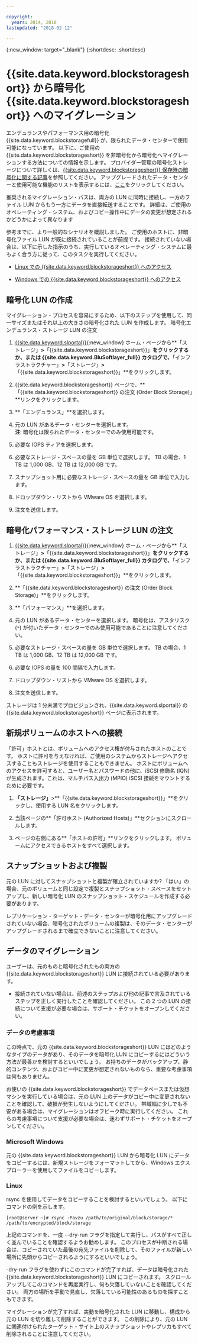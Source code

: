 ```yaml
---

copyright:
  years: 2014, 2018
lastupdated: "2018-02-12"

---
```

{:new_window: target="_blank"}
{:shortdesc: .shortdesc}

# {{site.data.keyword.blockstorageshort}} から暗号化 {{site.data.keyword.blockstorageshort}} へのマイグレーション

エンデュランスやパフォーマンス用の暗号化 {{site.data.keyword.blockstoragefull}} が、限られたデータ・センターで使用可能になっています。 以下に、ご使用の {{site.data.keyword.blockstorageshort}} を非暗号化から暗号化へマイグレーションする方法についての情報を示します。 プロバイダー管理の暗号化ストレージについて詳しくは、[{{site.data.keyword.blockstorageshort}} 保存時の暗号化に関する記事](block-file-storage-encryption-rest.html)を参照してください。 アップグレードされたデータ・センターと使用可能な機能のリストを表示するには、[ここ](new-ibm-block-and-file-storage-location-and-features.html)をクリックしてください。

推奨されるマイグレーション・パスは、両方の LUN に同時に接続し、一方のファイル LUN からもう一方にデータを直接転送することです。 詳細は、ご使用のオペレーティング・システム、およびコピー操作中にデータの変更が想定されるかどうかによって異なります

参考までに、より一般的なシナリオを概説しました。 ご使用のホストに、非暗号化ファイル LUN が既に接続されていることが前提です。 接続されていない場合は、以下に示した指示のうち、実行しているオペレーティング・システムに最もよく合う方に従って、このタスクを実行してください。

- [Linux での {{site.data.keyword.blockstorageshort}} へのアクセス](accessing_block_storage_linux.html)

- [Windows での {{site.data.keyword.blockstorageshort}} へのアクセス](accessing-block-storage-windows.html)

 
## 暗号化 LUN の作成

マイグレーション・プロセスを容易にするため、以下のステップを使用して、同一サイズまたはそれ以上の大きさの暗号化された LUN を作成します。 
暗号化エンデュランス・ストレージ LUN の注文

1. [{{site.data.keyword.slportal}}](https://control.softlayer.com/){:new_window} ホーム・ページから**「ストレージ」**>**「{{site.data.keyword.blockstorageshort}}」**をクリックするか、または {{site.data.keyword.BluSoftlayer_full}} カタログで、**「インフラストラクチャー」**>**「ストレージ」**>**「{{site.data.keyword.blockstorageshort}}」**をクリックします。

2. {{site.data.keyword.blockstorageshort}} ページで、**「{{site.data.keyword.blockstorageshort}} の注文 (Order Block Storage)」**リンクをクリックします。

3. **「エンデュランス」**を選択します。

4. 元の LUN があるデータ・センターを選択します。 <br/> **注**: 暗号化は限られたデータ・センターでのみ使用可能です。

5. 必要な IOPS ティアを選択します。

6. 必要なストレージ・スペースの量を GB 単位で選択します。 TB の場合、1 TB は 1,000 GB、12 TB は 12,000 GB です。

7. スナップショット用に必要なストレージ・スペースの量を GB 単位で入力します。

8. ドロップダウン・リストから VMware OS を選択します。

9. 注文を送信します。

## 暗号化パフォーマンス・ストレージ LUN の注文

1. [{{site.data.keyword.slportal}}](https://control.softlayer.com/){:new_window} ホーム・ページから**「ストレージ」**>**「{{site.data.keyword.blockstorageshort}}」**をクリックするか、または {{site.data.keyword.BluSoftlayer_full}} カタログで、**「インフラストラクチャー」**>**「ストレージ」**>**「{{site.data.keyword.blockstorageshort}}」**をクリックします。

2. **「{{site.data.keyword.blockstorageshort}} の注文 (Order Block Storage)」**をクリックします。

3. **「パフォーマンス」**を選択します。

4. 元の LUN があるデータ・センターを選択します。 暗号化は、アスタリスク (`*`) が付いたデータ・センターでのみ使用可能であることに注意してください。

5. 必要なストレージ・スペースの量を GB 単位で選択します。 TB の場合、1 TB は 1,000 GB、12 TB は 12,000 GB です。

6. 必要な IOPS の量を 100 間隔で入力します。

7. ドロップダウン・リストから VMware OS を選択します。

8. 注文を送信します。

ストレージは 1 分未満でプロビジョンされ、{{site.data.keyword.slportal}} の {{site.data.keyword.blockstorageshort}} ページに表示されます。

 
## 新規ボリュームのホストへの接続

「許可」ホストとは、ボリュームへのアクセス権が付与されたホストのことです。 ホストに許可を与えなければ、ご使用のシステムからストレージへアクセスすることもストレージを使用することもできません。 ホストにボリュームへのアクセスを許可すると、ユーザー名とパスワードの他に、iSCSI 修飾名 (IQN) が生成されます。これは、マルチパス入出力 (MPIO) iSCSI 接続をマウントするために必要です。

1. **「ストレージ」**>**「{{site.data.keyword.blockstorageshort}}」**をクリックし、使用する LUN 名をクリックします。

2. 当該ページの**「許可ホスト (Authorized Hosts)」**セクションにスクロールします。

3. ページの右側にある**「ホストの許可」**リンクをクリックします。 ボリュームにアクセスできるホストをすべて選択します。

 
## スナップショットおよび複製

元の LUN に対してスナップショットと複製が確立されていますか? 「はい」の場合、元のボリュームと同じ設定で複製とスナップショット・スペースをセットアップし、新しい暗号化 LUN のスナップショット・スケジュールを作成する必要があります。 

レプリケーション・ターゲット・データ・センターが暗号化用にアップグレードされていない場合、暗号化されたボリュームの複製は、そのデータ・センターがアップグレードされるまで確立できないことに注意してください。

 
## データのマイグレーション

ユーザーは、元のものと暗号化されたもの両方の {{site.data.keyword.blockstorageshort}} LUN に接続されている必要があります。 
- 接続されていない場合は、前述のステップおよび他の記事で言及されているステップを正しく実行したことを確認してください。 この 2 つの LUN の接続について支援が必要な場合は、サポート・チケットをオープンしてください。

### データの考慮事項

この時点で、元の {{site.data.keyword.blockstorageshort}} LUN にはどのようなタイプのデータがあり、そのデータを暗号化 LUN にコピーするにはどういう方法が最善かを検討するといいでしょう。 お持ちのデータがバックアップ、静的コンテンツ、およびコピー中に変更が想定されないものなら、重要な考慮事項は何もありません。

お使いの {{site.data.keyword.blockstorageshort}} でデータベースまたは仮想マシンを実行している場合は、元の LUN 上のデータがコピー中に変更されないことを確認して、破損が発生しないようにしてください。 帯域幅に少しでも不安がある場合は、マイグレーションはオフピーク時に実行してください。 これらの考慮事項について支援が必要な場合は、迷わずサポート・チケットをオープンしてください。
 
### Microsoft Windows

元の {{site.data.keyword.blockstorageshort}} LUN から暗号化 LUN にデータをコピーするには、新規ストレージをフォーマットしてから、Windows エクスプローラーを使用してファイルをコピーします。

 
### Linux

rsync を使用してデータをコピーすることを検討するといいでしょう。 以下にコマンドの例を示します。

``[root@server ~]# rsync -Pavzu /path/to/original/block/storage/* /path/to/encrypted/block/storage
``

上記のコマンドを、一度 --dry-run フラグを指定して実行し、パスがすべて正しく並んでいることを確認するようお勧めします。 このプロセスが中断される場合は、コピーされていた最後の宛先ファイルを削除して、そのファイルが新しい場所に先頭からコピーされるようにするといいでしょう。

-dry-run フラグを使わずにこのコマンドが完了すれば、データは暗号化された {{site.data.keyword.blockstorageshort}} LUN にコピーされます。 スクロールアップしてこのコマンドを再度実行し、何も欠落していないことを確認してください。 両方の場所を手動で見直し、欠落している可能性のあるものを探すこともできます。

マイグレーションが完了すれば、実動を暗号化された LUN に移動し、構成から元の LUN を切り離して削除することができます。 この削除により、元の LUN に関連付けられたターゲット・サイト上のスナップショットやレプリカもすべて削除されることに注意してください。
